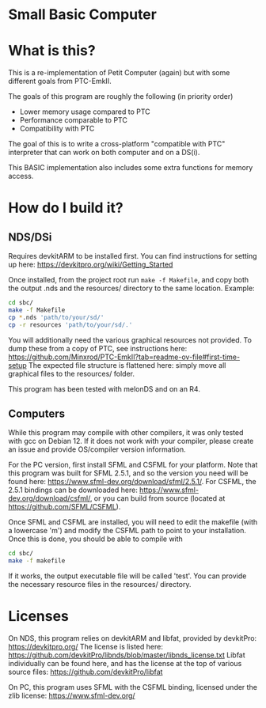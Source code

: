 # Small Basic Computer

# What is this?

This is a re-implementation of Petit Computer (again) but with some different
goals from PTC-EmkII.

The goals of this program are roughly the following (in priority order)
* Lower memory usage compared to PTC
* Performance comparable to PTC
* Compatibility with PTC

The goal of this is to write a cross-platform "compatible with PTC" interpreter
that can work on both computer and on a DS(i).

This BASIC implementation also includes some extra functions for memory access.

# How do I build it?

## NDS/DSi

Requires devkitARM to be installed first. You can find instructions for setting up here: https://devkitpro.org/wiki/Getting_Started

Once installed, from the project root run `make -f Makefile`, and copy both the output .nds and the resources/ directory to the same location. Example:
```sh
cd sbc/
make -f Makefile
cp *.nds 'path/to/your/sd/'
cp -r resources 'path/to/your/sd/.'
```
You will additionally need the various graphical resources not provided. To dump these from a copy of PTC, see instructions here: https://github.com/Minxrod/PTC-EmkII?tab=readme-ov-file#first-time-setup
The expected file structure is flattened here: simply move all graphical files to the resources/ folder.

This program has been tested with melonDS and on an R4.

## Computers

While this program may compile with other compilers, it was only tested with gcc on Debian 12. If it does not work with your compiler, please create an issue and provide OS/compiler version information.

For the PC version, first install SFML and CSFML for your platform. Note that this program was built for SFML 2.5.1, and so the version you need will be found here: https://www.sfml-dev.org/download/sfml/2.5.1/.
For CSFML, the 2.5.1 bindings can be downloaded here: https://www.sfml-dev.org/download/csfml/, or you can build from source (located at https://github.com/SFML/CSFML).

Once SFML and CSFML are installed, you will need to edit the makefile (with a lowercase 'm') and modify the CSFML path to point to your installation. Once this is done, you should be able to compile with
```sh
cd sbc/
make -f makefile
```
If it works, the output executable file will be called 'test'. You can provide the necessary resource files in the resources/ directory.

# Licenses

On NDS, this program relies on devkitARM and libfat, provided by devkitPro: https://devkitpro.org/
The license is listed here: https://github.com/devkitPro/libnds/blob/master/libnds_license.txt
Libfat individually can be found here, and has the license at the top of various source files: https://github.com/devkitPro/libfat

On PC, this program uses SFML with the CSFML binding, licensed under the zlib license: https://www.sfml-dev.org/
